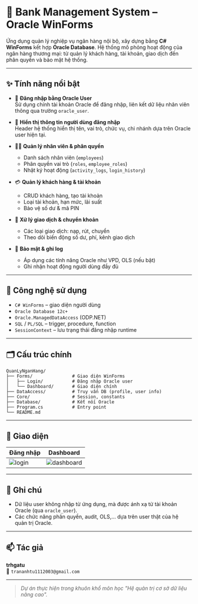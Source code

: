 # 🏦 Bank Management System – Oracle WinForms

Ứng dụng quản lý nghiệp vụ ngân hàng nội bộ, xây dựng bằng **C# WinForms** kết hợp **Oracle Database**. Hệ thống mô phỏng hoạt động của ngân hàng thương mại: từ quản lý khách hàng, tài khoản, giao dịch đến phân quyền và bảo mật hệ thống.

---

## ✨ Tính năng nổi bật

- 🔐 **Đăng nhập bằng Oracle User**  
  Sử dụng chính tài khoản Oracle để đăng nhập, liên kết dữ liệu nhân viên thông qua trường `oracle_user`.

- 👤 **Hiển thị thông tin người dùng đăng nhập**  
  Header hệ thống hiển thị tên, vai trò, chức vụ, chi nhánh dựa trên Oracle user hiện tại.

- 🧑‍💼 **Quản lý nhân viên & phân quyền**
  - Danh sách nhân viên (`employees`)
  - Phân quyền vai trò (`roles`, `employee_roles`)
  - Nhật ký hoạt động (`activity_logs`, `login_history`)

- 💳 **Quản lý khách hàng & tài khoản**
  - CRUD khách hàng, tạo tài khoản
  - Loại tài khoản, hạn mức, lãi suất
  - Bảo vệ số dư & mã PIN

- 💸 **Xử lý giao dịch & chuyển khoản**
  - Các loại giao dịch: nạp, rút, chuyển
  - Theo dõi biến động số dư, phí, kênh giao dịch

- 🔐 **Bảo mật & ghi log**
  - Áp dụng các tính năng Oracle như VPD, OLS (nếu bật)
  - Ghi nhận hoạt động người dùng đầy đủ

---

## 🧱 Công nghệ sử dụng

- `C# WinForms` – giao diện người dùng
- `Oracle Database 12c+`
- `Oracle.ManagedDataAccess` (ODP.NET)
- `SQL` / `PL/SQL` – trigger, procedure, function
- `SessionContext` – lưu trạng thái đăng nhập runtime

---

## 🗂 Cấu trúc chính

```
QuanLyNganHang/
├── Forms/               # Giao diện WinForms
│   ├── Login/           # Đăng nhập Oracle user
│   └── Dashboard/       # Giao diện chính
├── DataAccess/          # Truy vấn DB (profile, user info)
├── Core/                # Session, constants
├── Database/            # Kết nối Oracle
├── Program.cs           # Entry point
└── README.md
```

---

## 📸 Giao diện

| Đăng nhập | Dashboard |
|----------|-----------|
| ![login](https://via.placeholder.com/300x200?text=Login+Screen) | ![dashboard](https://via.placeholder.com/300x200?text=Dashboard) |

---

## 📌 Ghi chú

- Dữ liệu user không nhập từ ứng dụng, mà được ánh xạ từ tài khoản Oracle (qua `oracle_user`).
- Các chức năng phân quyền, audit, OLS,… dựa trên user thật của hệ quản trị Oracle.

---

## 📫 Tác giả

**trhgatu**  
📧 `trananhtu1112003@gmail.com`

---

> *Dự án thực hiện trong khuôn khổ môn học "Hệ quản trị cơ sở dữ liệu nâng cao".*
